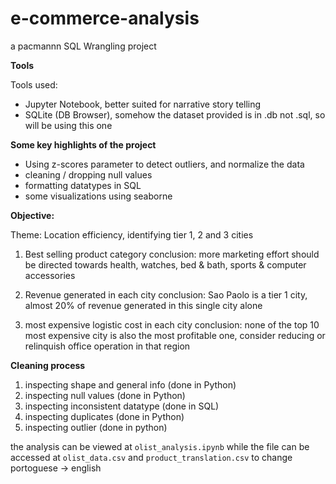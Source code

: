 # e-commerce-analysis

a pacmannn SQL Wrangling project

**Tools**

Tools used: 
- Jupyter Notebook, better suited for narrative story telling
- SQLite (DB Browser), somehow the dataset provided is in .db not .sql, so will be using this one

**Some key highlights of the project**

- Using z-scores parameter to detect outliers, and normalize the data
- cleaning / dropping null values
- formatting datatypes in SQL
- some visualizations using seaborne

**Objective:**

Theme: Location efficiency, identifying tier 1, 2 and 3 cities

1. Best selling product category
   conclusion: more marketing effort should be directed towards health, watches, bed & bath, sports & computer accessories 
  
2. Revenue generated in each city
   conclusion: Sao Paolo is a tier 1 city, almost 20% of revenue generated in this single city alone
   
5. most expensive logistic cost in each city
   conclusion: none of the top 10 most expensive city is also the most profitable one, consider reducing or relinquish office operation in that region

**Cleaning process**

1. inspecting shape and general info (done in Python)
2. inspecting null values (done in Python)
3. inspecting inconsistent datatype (done in SQL)
4. inspecting duplicates (done in Python)
5. inspecting outlier (done in python)

the analysis can be viewed at ```olist_analysis.ipynb``` while the file can be accessed at ```olist_data.csv``` and ```product_translation.csv``` to change portoguese -> english
